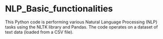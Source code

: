 # NLP_Basic_functionalities
This Python code is performing various Natural Language Processing (NLP) tasks using the NLTK library and Pandas. The code operates on a dataset of text data (loaded from a CSV file).
